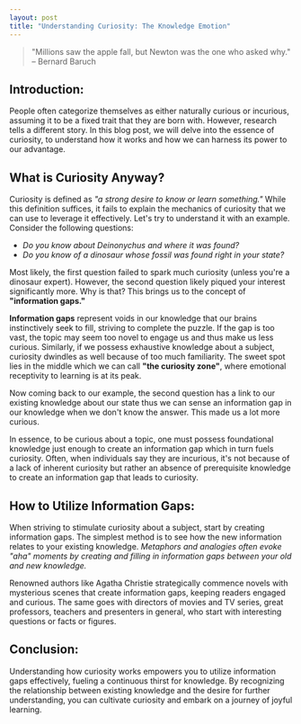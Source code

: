 ```yaml
---
layout: post
title: "Understanding Curiosity: The Knowledge Emotion"
---
```


> "Millions saw the apple fall, but Newton was the one who asked why." – Bernard Baruch

## Introduction:

People often categorize themselves as either naturally curious or incurious, assuming it to be a fixed trait that they are born with. However, research tells a different story. In this blog post, we will delve into the essence of curiosity, to understand how it works and how we can harness its power to our advantage.

## What is Curiosity Anyway?

Curiosity is defined as *"a strong desire to know or learn something."* While this definition suffices, it fails to explain the mechanics of curiosity that we can use to leverage it effectively. Let's try to understand it with an example. Consider the following questions:

- *Do you know about Deinonychus and where it was found?*
- *Do you know of a dinosaur whose fossil was found right in your state?*

Most likely, the first question failed to spark much curiosity (unless you're a dinosaur expert). However, the second question likely piqued your interest significantly more. Why is that? This brings us to the concept of **"information gaps."**

**Information gaps** represent voids in our knowledge that our brains instinctively seek to fill, striving to complete the puzzle. If the gap is too vast, the topic may seem too novel to engage us and thus make us less curious. Similarly, if we possess exhaustive knowledge about a subject, curiosity dwindles as well because of too much familiarity. The sweet spot lies in the middle which we can call **"the curiosity zone"**, where emotional receptivity to learning is at its peak.

Now coming back to our example, the second question has a link to our existing knowledge about our state thus we can sense an information gap in our knowledge when we don't know the answer. This made us a lot more curious.

In essence, to be curious about a topic, one must possess foundational knowledge just enough to create an information gap which in turn fuels curiosity. Often, when individuals say they are incurious, it's not because of a lack of inherent curiosity but rather an absence of prerequisite knowledge to create an information gap that leads to curiosity.

## How to Utilize Information Gaps:

When striving to stimulate curiosity about a subject, start by creating information gaps. The simplest method is to see how the new information relates to your existing knowledge. *Metaphors and analogies often evoke "aha" moments by creating and filling in information gaps between your old and new knowledge.*

Renowned authors like Agatha Christie strategically commence novels with mysterious scenes that create information gaps, keeping readers engaged and curious. The same goes with directors of movies and TV series, great professors, teachers and presenters in general, who start with interesting questions or facts or figures.

## Conclusion:

Understanding how curiosity works empowers you to utilize information gaps effectively, fueling a continuous thirst for knowledge. By recognizing the relationship between existing knowledge and the desire for further understanding, you can cultivate curiosity and embark on a journey of joyful learning.
